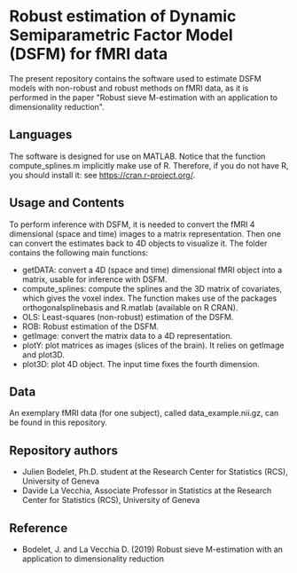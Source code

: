 # Robust estimation of Dynamic Semiparametric Factor Model (DSFM) for fMRI data

The present repository contains the software used to estimate DSFM models with non-robust and robust methods on fMRI data, as it is performed in the paper "Robust sieve M-estimation with an application to dimensionality reduction".


## Languages
The software is designed for use on MATLAB. 
Notice that the function compute_splines.m implicitly make use of R.
Therefore, if you do not have R, you should install it: see https://cran.r-project.org/.


## Usage and Contents

To perform inference with DSFM, it is needed to convert the fMRI 4 dimensional (space and time) images to a matrix representation. Then one can convert the estimates back to 4D objects to visualize it.
The folder contains the following main functions:
- getDATA: convert a 4D (space and time) dimensional fMRI object into a matrix, usable for inference with DSFM.
- compute_splines: compute the splines and the 3D matrix of covariates, which gives the voxel index.
  The function makes use of the packages orthogonalsplinebasis and R.matlab (available on R CRAN).
- OLS: Least-squares (non-robust) estimation of the DSFM.
- ROB: Robust estimation of the DSFM.
- getImage: convert the matrix data to a 4D representation.
- plotY: plot matrices as images (slices of the brain). It relies on getImage and plot3D.
- plot3D: plot 4D object. The input time fixes the fourth dimension.


## Data

An exemplary fMRI data (for one subject), called data_example.nii.gz, 
can be found in this repository.



## Repository authors

- Julien Bodelet, Ph.D. student at the Research Center for Statistics (RCS), University of Geneva
- Davide La Vecchia, Associate Professor in Statistics at the Research Center for Statistics (RCS), University of Geneva


## Reference

- Bodelet, J. and La Vecchia D. (2019) Robust sieve M-estimation with an application to dimensionality reduction





